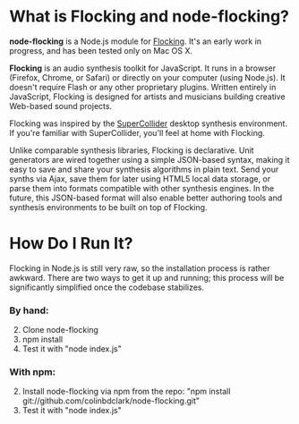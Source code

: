 What is Flocking and node-flocking?
===================================

**node-flocking** is a Node.js module for [Flocking](http://flockingjs.org). It's an early work in progress, and has been tested only on Mac OS X.

**Flocking** is an audio synthesis toolkit for JavaScript. It runs in a browser (Firefox, Chrome, or Safari) or directly on your computer (using Node.js). It doesn't require Flash or any other proprietary plugins. Written entirely in JavaScript, Flocking is designed for artists and musicians building creative Web-based sound projects.

Flocking was inspired by the [SuperCollider](http://supercollider.sourceforge.net/) desktop synthesis 
environment. If you're familiar with SuperCollider, you'll feel at home with Flocking.
    
Unlike comparable synthesis libraries, Flocking is declarative. Unit generators are wired together using a 
simple JSON-based syntax, making it easy to save and share your synthesis algorithms in plain text.
Send your synths via Ajax, save them for later using HTML5 local data storage, or parse them into formats compatible with 
other synthesis engines. In the future, this JSON-based format will also enable better authoring tools and 
synthesis environments to be built on top of Flocking.


How Do I Run It?
================

Flocking in Node.js is still very raw, so the installation process is rather awkward. There are two ways to get it up and running; this process will be significantly simplified once the codebase stabilizes.

### By hand:
2. Clone node-flocking
3. npm install
3. Test it with "node index.js"

### With npm:
2. Install node-flocking via npm from the repo: "npm install git://github.com/colinbdclark/node-flocking.git"
3. Test it with "node index.js"
